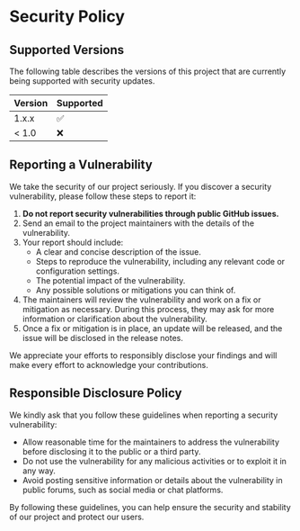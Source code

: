 # Security Policy

## Supported Versions

The following table describes the versions of this project that are currently being supported with security updates.

| Version | Supported          |
| ------- | ------------------ |
| 1.x.x   | :white_check_mark: |
| < 1.0   | :x:                |

## Reporting a Vulnerability

We take the security of our project seriously. If you discover a security vulnerability, please follow these steps to report it:

1. **Do not report security vulnerabilities through public GitHub issues.**
2. Send an email to the project maintainers with the details of the vulnerability.
3. Your report should include:
    - A clear and concise description of the issue.
    - Steps to reproduce the vulnerability, including any relevant code or configuration settings.
    - The potential impact of the vulnerability.
    - Any possible solutions or mitigations you can think of.
4. The maintainers will review the vulnerability and work on a fix or mitigation as necessary. During this process, they may ask for more information or clarification about the vulnerability.
5. Once a fix or mitigation is in place, an update will be released, and the issue will be disclosed in the release notes.

We appreciate your efforts to responsibly disclose your findings and will make every effort to acknowledge your contributions.

## Responsible Disclosure Policy

We kindly ask that you follow these guidelines when reporting a security vulnerability:

- Allow reasonable time for the maintainers to address the vulnerability before disclosing it to the public or a third party.
- Do not use the vulnerability for any malicious activities or to exploit it in any way.
- Avoid posting sensitive information or details about the vulnerability in public forums, such as social media or chat platforms.

By following these guidelines, you can help ensure the security and stability of our project and protect our users.
